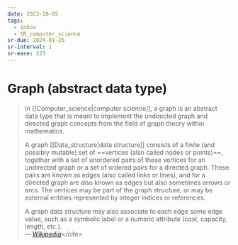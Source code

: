 ```yaml
---
date: 2023-10-05
tags:
  - inbox
  - SR_computer_science
sr-due: 2024-01-26
sr-interval: 1
sr-ease: 223
---
```


# Graph (abstract data type)

> In [[Computer_science|computer science]], a graph is an abstract data type
> that is meant to implement the undirected graph and directed graph concepts
> from the field of graph theory within mathematics.
>
> A graph [[Data_structure|data structure]] consists of a finite (and possibly
> mutable) set of ==vertices (also called nodes or points)==, together with a
> set of unordered pairs of these vertices for an undirected graph or a set of
> ordered pairs for a directed graph. These pairs are known as edges (also
> called links or lines), and for a directed graph are also known as edges but
> also sometimes arrows or arcs. The vertices may be part of the graph
> structure, or may be external entities represented by integer indices or
> references.
>
> A graph data structure may also associate to each edge some edge value, such
> as a symbolic label or a numeric attribute (cost, capacity, length, etc.).\
> — <cite>[Wikipedia](https://en.wikipedia.org/wiki/Graph_(abstract_data_type))</cite>
